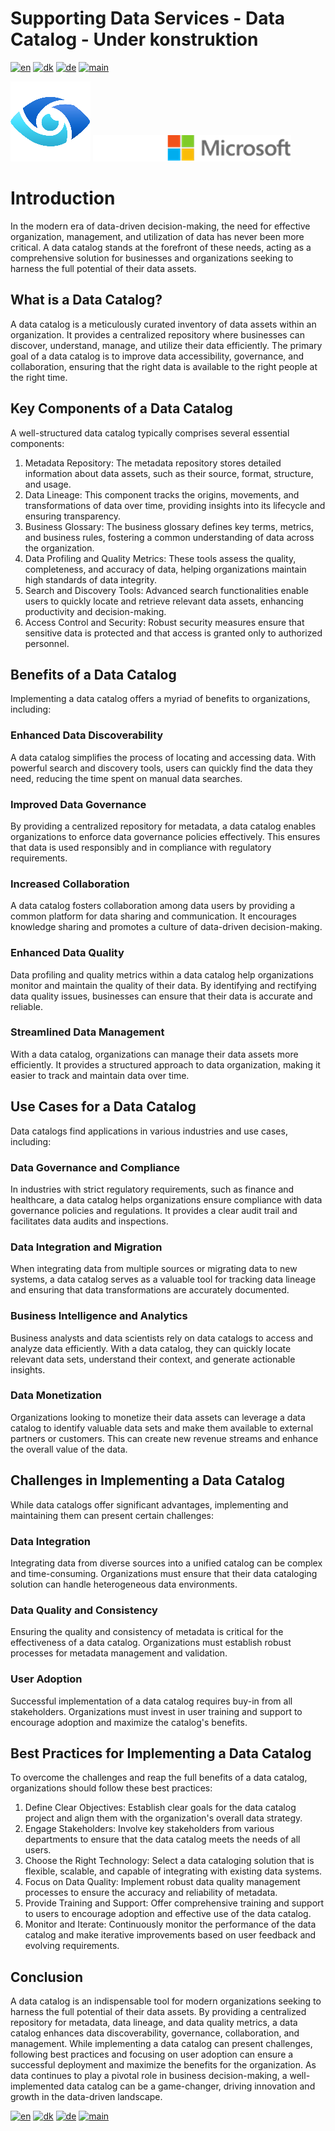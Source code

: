 # Supporting Data Services - Data Catalog - Under konstruktion

[![en](https://img.shields.io/badge/lang-en-red.svg)](DataCatalog.md)
[![dk](https://img.shields.io/badge/lang-dk-green.svg)](DataCatalog-da.md)
[![de](https://img.shields.io/badge/lang-de-yellow.svg)](DataCatalog-de.md)
[![main](https://img.shields.io/badge/main-document-blue.svg)](../../README.md)

![purview](../../images/purview.png)        ![microsoft](../../images/microsoft.png)

# Introduction
In the modern era of data-driven decision-making, the need for effective organization, management, and utilization of data has never been more critical. A data catalog stands at the forefront of these needs, acting as a comprehensive solution for businesses and organizations seeking to harness the full potential of their data assets.

## What is a Data Catalog?
A data catalog is a meticulously curated inventory of data assets within an organization. It provides a centralized repository where businesses can discover, understand, manage, and utilize their data efficiently. The primary goal of a data catalog is to improve data accessibility, governance, and collaboration, ensuring that the right data is available to the right people at the right time.

## Key Components of a Data Catalog

A well-structured data catalog typically comprises several essential components:
1) Metadata Repository: The metadata repository stores detailed information about data assets, such as their source, format, structure, and usage.
2) Data Lineage: This component tracks the origins, movements, and transformations of data over time, providing insights into its lifecycle and ensuring transparency.
3) Business Glossary: The business glossary defines key terms, metrics, and business rules, fostering a common understanding of data across the organization.
4) Data Profiling and Quality Metrics: These tools assess the quality, completeness, and accuracy of data, helping organizations maintain high standards of data integrity.
5) Search and Discovery Tools: Advanced search functionalities enable users to quickly locate and retrieve relevant data assets, enhancing productivity and decision-making.
6) Access Control and Security: Robust security measures ensure that sensitive data is protected and that access is granted only to authorized personnel.

## Benefits of a Data Catalog

Implementing a data catalog offers a myriad of benefits to organizations, including:

### Enhanced Data Discoverability
A data catalog simplifies the process of locating and accessing data. With powerful search and discovery tools, users can quickly find the data they need, reducing the time spent on manual data searches.

### Improved Data Governance
By providing a centralized repository for metadata, a data catalog enables organizations to enforce data governance policies effectively. This ensures that data is used responsibly and in compliance with regulatory requirements.

### Increased Collaboration
A data catalog fosters collaboration among data users by providing a common platform for data sharing and communication. It encourages knowledge sharing and promotes a culture of data-driven decision-making.

### Enhanced Data Quality
Data profiling and quality metrics within a data catalog help organizations monitor and maintain the quality of their data. By identifying and rectifying data quality issues, businesses can ensure that their data is accurate and reliable.

### Streamlined Data Management
With a data catalog, organizations can manage their data assets more efficiently. It provides a structured approach to data organization, making it easier to track and maintain data over time.

## Use Cases for a Data Catalog
Data catalogs find applications in various industries and use cases, including:

### Data Governance and Compliance
In industries with strict regulatory requirements, such as finance and healthcare, a data catalog helps organizations ensure compliance with data governance policies and regulations. It provides a clear audit trail and facilitates data audits and inspections.

### Data Integration and Migration
When integrating data from multiple sources or migrating data to new systems, a data catalog serves as a valuable tool for tracking data lineage and ensuring that data transformations are accurately documented.

### Business Intelligence and Analytics
Business analysts and data scientists rely on data catalogs to access and analyze data efficiently. With a data catalog, they can quickly locate relevant data sets, understand their context, and generate actionable insights.

### Data Monetization
Organizations looking to monetize their data assets can leverage a data catalog to identify valuable data sets and make them available to external partners or customers. This can create new revenue streams and enhance the overall value of the data.

## Challenges in Implementing a Data Catalog
While data catalogs offer significant advantages, implementing and maintaining them can present certain challenges:

### Data Integration
Integrating data from diverse sources into a unified catalog can be complex and time-consuming. Organizations must ensure that their data cataloging solution can handle heterogeneous data environments.

### Data Quality and Consistency
Ensuring the quality and consistency of metadata is critical for the effectiveness of a data catalog. Organizations must establish robust processes for metadata management and validation.

### User Adoption
Successful implementation of a data catalog requires buy-in from all stakeholders. Organizations must invest in user training and support to encourage adoption and maximize the catalog's benefits.

## Best Practices for Implementing a Data Catalog
To overcome the challenges and reap the full benefits of a data catalog, organizations should follow these best practices:
1) Define Clear Objectives: Establish clear goals for the data catalog project and align them with the organization's overall data strategy.
2) Engage Stakeholders: Involve key stakeholders from various departments to ensure that the data catalog meets the needs of all users.
3) Choose the Right Technology: Select a data cataloging solution that is flexible, scalable, and capable of integrating with existing data systems.
4) Focus on Data Quality: Implement robust data quality management processes to ensure the accuracy and reliability of metadata.
5) Provide Training and Support: Offer comprehensive training and support to users to encourage adoption and effective use of the data catalog.
6) Monitor and Iterate: Continuously monitor the performance of the data catalog and make iterative improvements based on user feedback and evolving requirements.

## Conclusion
A data catalog is an indispensable tool for modern organizations seeking to harness the full potential of their data assets. By providing a centralized repository for metadata, data lineage, and data quality metrics, a data catalog enhances data discoverability, governance, collaboration, and management. While implementing a data catalog can present challenges, following best practices and focusing on user adoption can ensure a successful deployment and maximize the benefits for the organization. As data continues to play a pivotal role in business decision-making, a well-implemented data catalog can be a game-changer, driving innovation and growth in the data-driven landscape.

[![en](https://img.shields.io/badge/lang-en-red.svg)](DataCatalog.md)
[![dk](https://img.shields.io/badge/lang-dk-green.svg)](DataCatalog-da.md)
[![de](https://img.shields.io/badge/lang-de-yellow.svg)](DataCatalog-de.md)
[![main](https://img.shields.io/badge/main-document-blue.svg)](../../README.md)